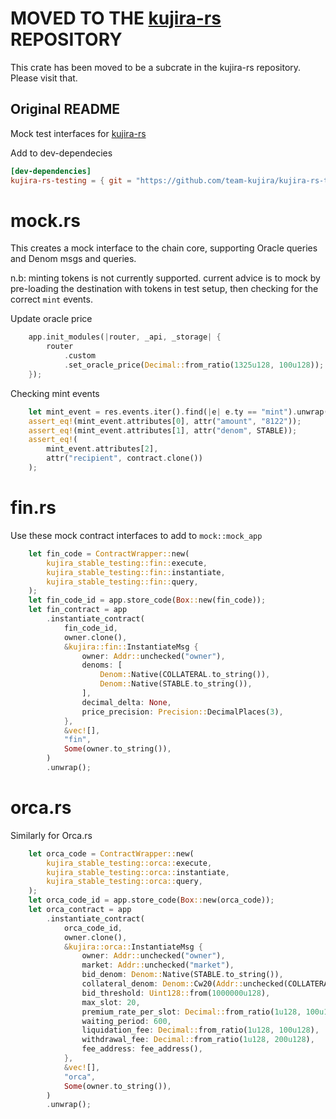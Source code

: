 # MOVED TO THE [kujira-rs](https://github.com/Team-Kujira/kujira-rs) REPOSITORY
This crate has been moved to be a subcrate in the kujira-rs repository. Please visit that.

## Original README

Mock test interfaces for [kujira-rs](https://github.com/Team-Kujira/kujira-rs)

Add to dev-dependecies

```toml
[dev-dependencies]
kujira-rs-testing = { git = "https://github.com/team-kujira/kujira-rs-testing" }
```

# mock.rs

This creates a mock interface to the chain core, supporting Oracle queries and Denom msgs and queries.

n.b: minting tokens is not currently supported. current advice is to mock by pre-loading the destination with tokens in test setup, then checking for the correct `mint` events.

Update oracle price

```rs
    app.init_modules(|router, _api, _storage| {
        router
            .custom
            .set_oracle_price(Decimal::from_ratio(1325u128, 100u128));
    });
```

Checking mint events

```rs
    let mint_event = res.events.iter().find(|e| e.ty == "mint").unwrap();
    assert_eq!(mint_event.attributes[0], attr("amount", "8122"));
    assert_eq!(mint_event.attributes[1], attr("denom", STABLE));
    assert_eq!(
        mint_event.attributes[2],
        attr("recipient", contract.clone())
    );
```

# fin.rs

Use these mock contract interfaces to add to `mock::mock_app`

```rs
    let fin_code = ContractWrapper::new(
        kujira_stable_testing::fin::execute,
        kujira_stable_testing::fin::instantiate,
        kujira_stable_testing::fin::query,
    );
    let fin_code_id = app.store_code(Box::new(fin_code));
    let fin_contract = app
        .instantiate_contract(
            fin_code_id,
            owner.clone(),
            &kujira::fin::InstantiateMsg {
                owner: Addr::unchecked("owner"),
                denoms: [
                    Denom::Native(COLLATERAL.to_string()),
                    Denom::Native(STABLE.to_string()),
                ],
                decimal_delta: None,
                price_precision: Precision::DecimalPlaces(3),
            },
            &vec![],
            "fin",
            Some(owner.to_string()),
        )
        .unwrap();
```

# orca.rs

Similarly for Orca.rs

```rs
    let orca_code = ContractWrapper::new(
        kujira_stable_testing::orca::execute,
        kujira_stable_testing::orca::instantiate,
        kujira_stable_testing::orca::query,
    );
    let orca_code_id = app.store_code(Box::new(orca_code));
    let orca_contract = app
        .instantiate_contract(
            orca_code_id,
            owner.clone(),
            &kujira::orca::InstantiateMsg {
                owner: Addr::unchecked("owner"),
                market: Addr::unchecked("market"),
                bid_denom: Denom::Native(STABLE.to_string()),
                collateral_denom: Denom::Cw20(Addr::unchecked(COLLATERAL)),
                bid_threshold: Uint128::from(1000000u128),
                max_slot: 20,
                premium_rate_per_slot: Decimal::from_ratio(1u128, 100u128),
                waiting_period: 600,
                liquidation_fee: Decimal::from_ratio(1u128, 100u128),
                withdrawal_fee: Decimal::from_ratio(1u128, 200u128),
                fee_address: fee_address(),
            },
            &vec![],
            "orca",
            Some(owner.to_string()),
        )
        .unwrap();
```
